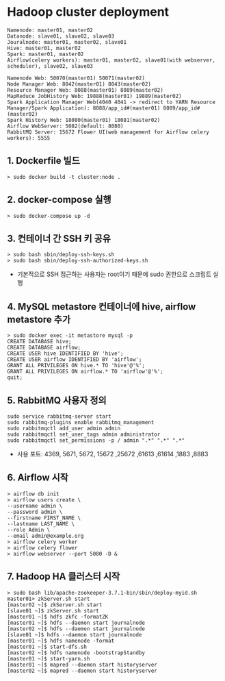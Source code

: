 # Hadoop cluster deployment

```
Namenode: master01, master02
Datanode: slave01, slave02, slave03
Jouralnode: master01, master02, slave01
Hive: master01, master02
Spark: master01, master02
Airflow(celery workers): master01, master02, slave01(with webserver, scheduler), slave02, slave03

Namenode Web: 50070(master01) 50071(master02)
Node Manager Web: 8042(master01) 8043(master02)
Resource Manager Web: 8088(master01) 8089(master02)
MapReduce JobHistory Web: 19888(master01) 19889(master02)
Spark Application Manager Web(4040 4041 -> redirect to YARN Resource Manager/Spark Application): 8088/app_id#(master01) 8089/app_id#(master02)
Spark History Web: 18080(master01) 18081(master02)
Airflow WebServer: 5082(default: 8080)
RabbitMQ Server: 15672 Flower UI(web management for Airflow celery workers): 5555
```



## 1. Dockerfile 빌드
```
> sudo docker build -t cluster:node .
```

## 2. docker-compose 실행
```
> sudo docker-compose up -d
```

## 3. 컨테이너 간 SSH 키 공유
```
> sudo bash sbin/deploy-ssh-keys.sh
> sudo bash sbin/deploy-ssh-authorized-keys.sh
```
* 기본적으로 SSH 접근하는 사용자는 root이기 때문에 sudo 권한으로 스크립트 실행

## 4. MySQL metastore 컨테이너에 hive, airflow metastore 추가
```
> sudo docker exec -it metastore mysql -p
CREATE DATABASE hive;
CREATE DATABASE airflow;
CREATE USER hive IDENTIFIED BY 'hive';
CREATE USER airflow IDENTIFIED BY 'airflow';
GRANT ALL PRIVILEGES ON hive.* TO 'hive'@'%';
GRANT ALL PRIVILEGES ON airflow.* TO 'airflow'@'%';
quit;
```

## 5. RabbitMQ 사용자 정의
```
sudo service rabbitmq-server start
sudo rabbitmq-plugins enable rabbitmq_management
sudo rabbitmqctl add_user admin admin
sudo rabbitmqctl set_user_tags admin administrator
sudo rabbitmqctl set_permissions -p / admin ".*" ".*" ".*"
```
* 사용 포트: 4369, 5671, 5672, 15672 ,25672 ,61613 ,61614 ,1883 ,8883

## 6. Airflow 시작
```
> airflow db init
> airflow users create \
--username admin \
--password admin \
--firstname FIRST_NAME \
--lastname LAST_NAME \
--role Admin \
--email admin@example.org
> airflow celery worker
> airflow celery flower
> airflow webserver --port 5080 -D &
```

## 7. Hadoop HA 클러스터 시작
```
> sudo bash lib/apache-zookeeper-3.7.1-bin/sbin/deploy-myid.sh
master01> zkServer.sh start
[master02 ~]$ zkServer.sh start
[slave01 ~]$ zkServer.sh start
[master01 ~]$ hdfs zkfc -formatZK
[master01 ~]$ hdfs --daemon start journalnode
[master02 ~]$ hdfs --daemon start journalnode
[slave01 ~]$ hdfs --daemon start journalnode
[master01 ~]$ hdfs namenode -format
[master01 ~]$ start-dfs.sh
[master02 ~]$ hdfs namenode -bootstrapStandby
[master01 ~]$ start-yarn.sh
[master01 ~]$ mapred --daemon start historyserver
[master02 ~]$ mapred --daemon start historyserver
```

